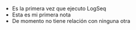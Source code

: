 - Es la primera vez que ejecuto LogSeq
- Esta es mi primera nota
- De momento no tiene relación con ninguna otra